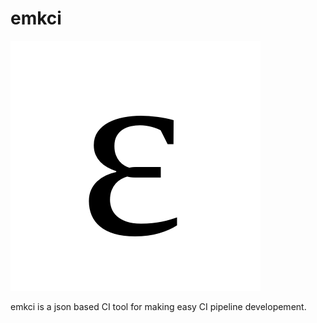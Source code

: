 # emkci
![emkci](./img/400px-Greek_lc_epsilon.svg.png)

emkci is a json based CI tool for making easy CI pipeline developement. 

